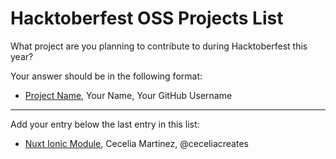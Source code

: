 # Hacktoberfest OSS Projects List

What project are you planning to contribute to during Hacktoberfest this year?

Your answer should be in the following format:

- [Project Name](https://projecturl.com), Your Name, Your GitHub Username

-----------------------------

Add your entry below the last entry in this list:

- [Nuxt Ionic Module](https://github.com/nuxt-modules/ionic), Cecelia Martinez, @ceceliacreates
